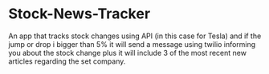 # Stock-News-Tracker

An app that tracks stock changes using API (in this case for Tesla) and if the jump or drop i bigger than 5% it will send a message using twilio informing you about the stock change plus it will include 3 of the most recent new articles regarding the set company.
